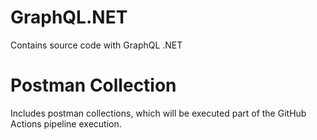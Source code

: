 # GraphQL.NET

Contains source code with GraphQL .NET

# Postman Collection

Includes postman collections, which will be executed part of the GitHub Actions pipeline execution.
